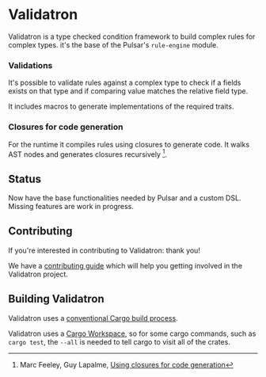# Validatron

Validatron is a type checked condition framework to build complex rules for complex types. it's the base of the Pulsar's `rule-engine` module.

### Validations

It's possible to validate rules against a complex type to check if a fields exists on that type and if comparing value matches the relative field type.

It includes macros to generate implementations of the required traits.

### Closures for code generation

For the runtime it compiles rules using closures to generate code. It walks AST nodes and generates closures recursively [^1].

## Status

Now have the base functionalities needed by Pulsar and a custom DSL. Missing features are work in progress. 

## Contributing

If you're interested in contributing to Validatron: thank you!

We have a [contributing guide](../../CONTRIBUTING.md) which will help you getting involved in the Validatron project.

## Building Validatron

Validatron uses a [conventional Cargo build process](https://doc.rust-lang.org/cargo/guide/working-on-an-existing-project.html). 

Validatron uses a [Cargo Workspace](https://doc.rust-lang.org/book/ch14-03-cargo-workspaces.html), so for some cargo commands, such as `cargo test`, the `--all` is needed to tell cargo to visit all of the crates.


[^1]: Marc Feeley, Guy Lapalme, [Using closures for code generation](https://www.sciencedirect.com/science/article/abs/pii/0096055187900129)